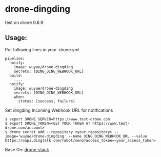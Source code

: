 # drone-dingding

test on drone 0.8.9

## Usage:

Put following lines in your .drone.yml

    pipeline:
      notify:
        image: wuyue/drone-dingding
        secrets: [DING_DING_WEBHOOK_URL]
      build:
        ....
      notify:
        image: wuyue/drone-dingding
        secrets: [DING_DING_WEBHOOK_URL]
        when:
          status: [success, failure]

Set dingding Incoming Webhook URL for notifications
 
    $ export DRONE_SERVER=https://www.test-drone.com
    $ export DRONE_TOKEN=<GET YOUR TOKEN AT https://www.test-drone.com/account>
    $ drone secret add --repository <your-repository> --image='wuyue/drone-dingding' --name DING_DING_WEBHOOK_URL --value https://oapi.dingtalk.com/robot/send?access_token=<your_access_token>

Base On: [drone-stack](https://github.com/songsterr/drone-slack)